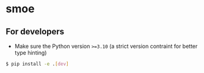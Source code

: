 # smoe

## For developers

- Make sure the Python version `>=3.10` (a strict version contraint for better type hinting)

```bash
$ pip install -e .[dev]
```


